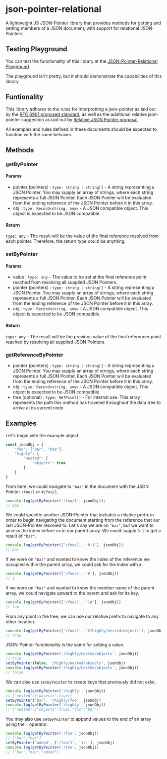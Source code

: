 # json-pointer-relational
A lightweight JS JSON-Pointer library that provides methods for getting and setting members of a JSON document, with support for relational JSON-Pointers.

## Testing Playground
You can test the functionality of this library at the [JSON-Pointer-Relational Playground](https://ryanrutkin.github.io/json-pointer-relational-playground/).

The playground isn't pretty, but it should demonstrate the capabilities of this library.

## Funtionality
This library adheres to the rules for interpretting a json-pointer as laid out by the [RFC 6901 proposed standard](https://datatracker.ietf.org/doc/html/rfc6901), as well as the additional relative json-pointer suggestion as laid out by [Relative JSON Pointer proposal](https://json-schema.org/draft/2020-12/relative-json-pointer#RFC8259).

All examples and rules defined in these documents should be expected to function with the same behavior.

## Methods

### getByPointer
#### Params
- pointer (pointers)
: `type: string | string[]` - A string representing a JSON Pointer. You may supply an array of strings, where each string represents a full JSON Pointer. Each JSON Pointer will be evaluated from the ending reference of the JSON Pointer before it in this array.
- obj
: `type: Record<string, any>` - A JSON compatible object. This object is expected to be JSON compatible.

#### Return
`type: any` - The result will be the value of the final reference resolved from each pointer. Therefore, the return type could be anything.
[^note]: Attempting to retrieve a non-existent value past the end of an array will result in an error.


### setByPointer
#### Params
- value
: `type: any` - The value to be set at the final reference point reached from resolving all supplied JSON Pointers.
- pointer (pointers)
: `type: string | string[]` - A string representing a JSON Pointer. You may supply an array of strings, where each string represents a full JSON Pointer. Each JSON Pointer will be evaluated from the ending reference of the JSON Pointer before it in this array.
- obj
: `type: Record<string, any>` - A JSON compatible object. This object is expected to be JSON compatible.

#### Return
`type: any` - The result will be the previous value of the final referencer point reached by resolving all supplied JSON Pointers.
[^note]: Unlike `getByPointer`, you may use a JSON Pointer that resolves to the non-existent index at the end of an array.


### getReferenceByPointer
[^note]: For internal use - or a more detailed response
- pointer (pointers)
: `type: string | string[]` - A string representing a JSON Pointer. You may supply an array of strings, where each string represents a full JSON Pointer. Each JSON Pointer will be evaluated from the ending reference of the JSON Pointer before it in this array.
- obj
: `type: Record<string, any>` - A JSON compatible object. This object is expected to be JSON compatible.
- tree (optional)
: `type: RefPoint[]` - For internal use. This array represents the path this method has traveled throughout the data tree to arrive at its current node.

## Examples

Let's begin with the example object:
```javascript
const jsonObj = {
    "foo": ["bar", "baz"],
    "highly": {
        "nested": {
            "objects": true
        }
    }
}
```

From here, we could navigate to `"baz"` in the document with the JSON Pointer `/foo/1` or `#/foo/1`.
```javascript
console.log(getByPointer('/foo/1', jsonObj));
// baz
```

We could specific another JSON-Pointer that includes a relative prefix in order to begin navigating the document starting from the reference that our last JSON-Pointer resolved to.
Let's say we are on `"baz"`, but we want to access the index before us in our parent array. We could supply `0-1` to get a result of `"bar"`.
```javascript
console.log(getByPointer(['/foo/1', '0-1'], jsonObj))
// bar
```

If we were on `"baz"` and wanted to know the index of the reference we occupied within the parent array, we could ask for the index with `#`.
```javascript
console.log(getByPointer(['/foo/1', '#'], jsonObj))
// 1
```

If we were on `"baz"` and wanted to know the member name of the parent array, we could navigate upward to the parent and ask for its key.
```javascript
console.log(getByPointer(['/foo/1', '1#'], jsonObj))
// foo
```

From any point in the tree, we can use our relative prefix to navigate to any other location.
```javascript
console.log(getByPointer(['/foo/1', '2/highly/nested/objects'], jsonObj))
// true
```

JSON-Pointer functionality is the same for setting a value.
```javascript
console.log(getByPointer('/highly/nested/objects', jsonObj))
// true
setByPointer(false, '/highly/nested/objects', jsonObj)
console.log(getByPointer('/highly/nested/objects', jsonObj))
// false
```

We can also use `setByPointer` to create keys that previously did not exist.
[^note]: You can only set a new key within an already existing node in the tree. You cannot create new nested nodes with a JSON Pointer alone, though you can set an object to a new key in an existing node.
```javascript
console.log(getByPointer('/highly', jsonObj))
// {"nested":{"objects":true}}
setByPointer('bar', '/highly/foo', jsonObj)
console.log(getByPointer('/highly', jsonObj))
// {"nested":{"objects":true},"foo":"bar"}
```

You may also use `setByPointer` to append values to the end of an array using the `-` operator.
```javascript
console.log(getByPointer('/foo', jsonObj))
// ["bar","baz"]
setByPointer('added', ['/foo/1', '1/-'], jsonObj)
console.log(getByPointer('/foo', jsonObj))
// ["bar","baz","added"]
```
